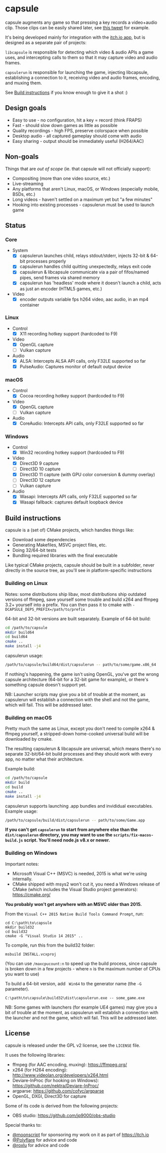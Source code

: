 # capsule

capsule augments any game so that pressing a key records a video+audio clip. Those clips
can be easily shared later, see [this tweet](https://twitter.com/moonscript/status/846061609009143809) for example.

It's being developed mainly for integration with the [itch.io app](https://itch.io/app),
but is designed as a separate pair of projects:

`libcapsule` is responsible for detecting which video & audio APIs a game uses, and intercepting
calls to them so that it may capture video and audio frames.

`capsulerun` is responsible for launching the game, injecting libcapsule, establishing a connection to it,
receiving video and audio frames, encoding, and muxing them.

See [Build instructions](#build-instructions) if you know enough to give it a shot :)

## Design goals

  * Easy to use - no configuration, hit a key = record (think FRAPS)
  * Fast - should slow down games as little as possible
  * Quality recordings - high FPS, preserve colorspace when possible
  * Desktop audio - all captured gameplay should come with audio
  * Easy sharing - output should be immediately useful (H264/AAC)

## Non-goals

Things that are *out of scope* (ie. that capsule will not officially support):

  * Compositing (more than one video source, etc.)
  * Live-streaming
  * Any platforms that aren't Linux, macOS, or Windows (especially mobile, BSDs, etc.)
  * Long videos - haven't settled on a maximum yet but "a few minutes"
  * Hooking into existing processes - capsulerun must be used to launch game

## Status

### Core

  * System
    * [x] capsulerun launches child, relays stdout/stderr, injects 32-bit & 64-bit processes properly
    * [x] capsulerun handles child quitting unexpectedly, relays exit code
    * [x] capsulerun & libcapsule communicate via a pair of fifos/named pipes, send frames via shared memory
    * [x] capsulerun has 'headless' mode where it doesn't launch a child, acts as just an encoder (HTML5 games, etc.)
  * Video
    * [x] encoder outputs variable fps h264 video, aac audio, in an mp4 container

### Linux

  * Control
    * [x] X11 recording hotkey support (hardcoded to F9)
  * Video
    * [x] OpenGL capture
    * [ ] Vulkan capture
  * Audio
    * [x] ALSA: Intercepts ALSA API calls, only F32LE supported so far
    * [x] PulseAudio: Captures monitor of default output device

### macOS

  * Control
    * [x] Cocoa recording hotkey support (hardcoded to F9)
  * Video
    * [x] OpenGL capture
    * [ ] Vulkan capture
  * Audio
    * [x] CoreAudio: Intercepts API calls, only F32LE supported so far

### Windows

  * Control
    * [x] Win32 recording hotkey support (hardcoded to F9)
  * Video
    * [x] Direct3D 9 capture
    * [ ] Direct3D 10 capture
    * [x] Direct3D 11 capture (with GPU color conversion & dummy overlay)
    * [ ] Direct3D 12 capture
    * [ ] Vulkan capture
  * Audio
    * [x] Wasapi: Intercepts API calls, only F32LE supported so far
    * [x] Wasapi fallback: captures default loopback device

## Build instructions

capsule is a (set of) CMake projects, which handles things like:

  * Download some dependencies
  * Generating Makefiles, MSVC project files, etc.
  * Doing 32/64-bit tests
  * Bundling required libraries with the final executable

Like typical CMake projects, capsule should be built in a subfolder, never 
directly in the source tree, as you'll see in platform-specific instructions

### Building on Linux

Notes: some distributions ship libav, most distributions ship outdated
versions of ffmpeg, save yourself some trouble and build x264 and ffmpeg 3.2+
yourself into a prefix. You can then pass it to cmake with `-DCAPSULE_DEPS_PREFIX=/path/to/prefix`

64-bit and 32-bit versions are built separately. Example of 64-bit build:

```bash
cd /path/to/capsule
mkdir build64
cd build64
cmake ..
make install -j4
```

capsulerun usage:

```bash
/path/to/capsule/build64/dist/capsulerun -- path/to/some/game.x86_64
```

If nothing's happening, the game isn't using OpenGL, you've got the wrong capsule architecture
(64-bit for a 32-bit game for example), or there's something capsule doesn't support yet.

NB: Launcher scripts may give you a bit of trouble at the moment, as capsulerun will establish
a connection with the shell and not the game, which will fail. This will be addressed later.

### Building on macOS

Pretty much the same as Linux, except you don't need to compile x264 & ffmpeg yourself,
a stripped-down home-cooked universal build will be downloaded by cmake.

The resulting capsulerun & libcapsule are universal, which means there's no separate
32-bit/64-bit build processes and they should work with every app, no matter what their architecture.

Example build:

```bash
cd /path/to/capsule
mkdir build
cd build
cmake ..
make install -j4
```

capsulerun supports launching .app bundles and invididual executables. Example usage:

```bash
/path/to/capsule/build/dist/capsulerun -- path/to/some/Game.app
```

**If you can't get `capsulerun` to start from anywhere else than the `dist/capsulerun` directory,
you may want to use the `scripts/fix-macos-build.js` script. You'll need node.js v8.x or newer.**

### Building on Windows

Important notes:

  * Microsoft Visual C++ (MSVC) is needed, 2015 is what we're using internally.
  * CMake shipped with msys2 won't cut it, you need a Windows release of CMake (which
  includes the Visual Studio project generators): <https://cmake.org/>

**You probably won't get anywhere with an MSVC older than 2015.**

From the `Visual C++ 2015 Native Build Tools Command Prompt`, run:

```batch
cd C:\path\to\capsule
mkdir build32
cd build32
cmake -G "Visual Studio 14 2015" ..
```
To compile, run this from the build32 folder:

```batch
msbuild INSTALL.vcxproj
```

(You can use `/maxcpucount:n` to speed up the build process, since capsule is
broken down in a few projects - where `n` is the maximum number of CPUs you want to use)

To build a 64-bit version, add ` Win64` to the generator name (the `-G` parameter).

```
C:\path\to\capsule\build32\dist\capsulerun.exe -- some_game.exe
```

NB: Some games with launchers (for example UE4 games) may give you a bit of trouble at the moment,
as capsulerun will establish a connection with the launcher and not the game, which will fail.
This will be addressed later.

## License

capsule is released under the GPL v2 license, see the `LICENSE` file.

It uses the following libraries:

  * ffmpeg (for AAC encoding, muxing): <https://ffmpeg.org/>
  * x264 (for H264 encoding): <http://www.videolan.org/developers/x264.html>
  * Deviare-InProc (for hooking on Windows): <https://github.com/nektra/Deviare-InProc/>
  * argparse: <https://github.com/cofyc/argparse>
  * OpenGL, DXGI, Direct3D for capture

Some of its code is derived from the following projects:

  * OBS studio: <https://github.com/jp9000/obs-studio>

Special thanks to:

  * [@moonscript](https://twitter/moonscript) for sponsoring my work on it as part of <https://itch.io>
  * [@Polyflare](https://twitter.com/Polyflare) for advice and code
  * [@roxlu](https://twitter.com/roxlu) for advice and code

